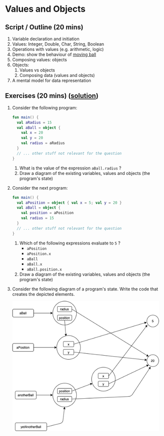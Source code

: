 # Values and Objects 

## Script / Outline (20 mins)
1. Variable declaration and initiation
2. Values: Integer, Double, Char, String, Boolean
3. Operations with values (e.g. arithmetic, logic)
4. Demo: show the behaviour of [moving ball](https://gist.github.com/palbp/ad003b75b36d2d4f1b828bf695c81820)
5. Composing values: objects
6. Objects:
   1. Values vs objects
   2. Composing data (values and objects)
7. A mental model for data representation

## Exercises (20 mins) ([solution](./solutions/02-values-and-objects.md))
1. Consider the following program:
    ```kotlin
    fun main() {
      val aRadius = 15
      val aBall = object { 
        val x = 20
        val y = 20
        val radius = aRadius 
      }
      // ... other stuff not relevant for the question
    }
    ```
   1. What is the value of the expression `aBall.radius` ?
   2. Draw a diagram of the existing variables, values and objects (the program's state)


2. Consider the next program:    
    ```kotlin
    fun main() {
      val aPosition = object { val x = 5; val y = 20 }
      val aBall = object { 
        val position = aPosition
        val radius = 15 
      }
      // ... other stuff not relevant for the question
    }
    ```
    1. Which of the following expressions evaluate to `5` ?
        * `aPosition`
        * `aPosition.x`
        * `aBall`
        * `aBall.x`
        * `aBall.position.x`
    2. Draw a diagram of the existing variables, values and objects (the program's state)

3. Consider the following diagram of a program's state. Write the code that creates the depicted elements. 

    ![Diagram](./images/02-diagram.png "Question 3 diagram")
